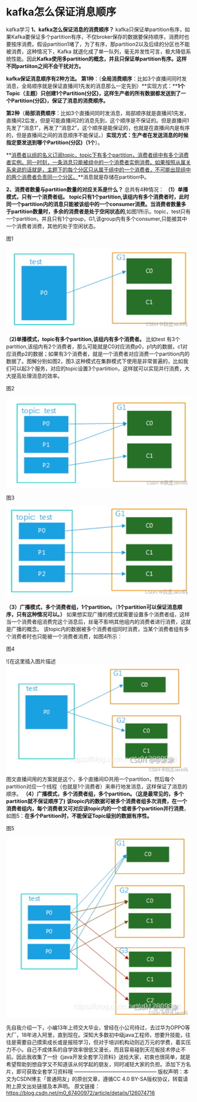 # kafka怎么保证消息顺序

kafka学习
**1、kafka怎么保证消息的消费顺序？**
kafka只保证单partition有序，如果Kafka要保证多个partition有序，不仅broker保存的数据要保持顺序，消费时也要按序消费。假设partition1堵了，为了有序，那partition2以及后续的分区也不能被消费，这种情况下，Kafka 就退化成了单一队列，毫无并发性可言，极大降低系统性能。因此**Kafka使用多partition的概念，并且只保证单partition有序。这样不同partiiton之间不会干扰对方。**

**kafka保证消息顺序有2种方法。**
**第1种**：（**全局消费顺序**：比如3个直播间同时发消息，全局顺序就是保证直播间1先发的消息那么一定先到）**实现方式：****1个Topic（主题）只创建1个Partition(分区)，这样生产者的所有数据都发送到了一个Partition(分区)，保证了消息的消费顺序。**

**第2种**（**局部消费顺序**：比如3个直播间同时发消息，局部顺序就是直播间1先发，直播间2后发，但是可能直播间2的消息先到，这个顺序是不保证的。但是直播间1先发了“消息1”，再发了“消息2”，这个顺序是能保证的，也就是在直播间内是有序的，但是直播间之间的消息顺序不能保证。）**实现方式：生产者在发送消息的时候指定要发送到哪个Partition(分区)（1个**）。

**<u>消费者以组的名义订阅topic，topic下有多个partition，消费者组中有多个消费者实例。同一时刻，一条消息只能被组中的一个消费者实例消费。如果按照从属关系来说的话就是，主题下的每个分区只从属于组中的一个消费者，不可能出现组中的两个消费者负责同一个分区。</u>**消息就是存储在partition中。

**2、消费者数量与partition数量的对应关系是什么？**
总共有4种情况：
**（1）单播模式，只有一个消费者组。**
**topic只有1个partition,该组内有多个消费者时，此时同一个partition内的消息只能被该组中的一个consumer消费。当消费者数量多于partition数量时，多余的消费者是处于空闲状态的**,如图1所示。topic，test只有一个partition，并且只有1个group，G1,该group内有多个consumer,只能被其中一个消费者消费，其他的处于空闲状态。

图1

![在这里插入图片描述](../images/kafka/05_06_01_A_01_分布式存储核心组件_kafka_基础-应用1-顺序消费_单播组播_01.png)

**（2)单播模式，topic有多个partition,该组内有多个消费者。**
比如test 有3个partition,该组内有2个消费者，那么可能就是C0对应消费p0，p1内的数据，c1对应消费p2的数据；如果有3个消费者，就是一个消费者对应消费一个partition内的数据了。图解分别如图2，图3.这种模式在集群模式下使用是非常普遍的，比如我们可以起3个服务，对应的topic设置3个partiition，这样就可以实现并行消费，大大提高处理消息的效率。

图2

![](../images/kafka/05_06_01_A_01_分布式存储核心组件_kafka_基础-应用1-顺序消费_单播组播_02.png)

图3

![](../images/kafka/05_06_01_A_01_分布式存储核心组件_kafka_基础-应用1-顺序消费_单播组播_03.png)

**（3）广播模式，多个消费者组，1个partition。**（**1个partition可以保证消息顺序，只有这种情况可以。）**
如果想实现广播的模式就需要设置多个消费者组，这样当一个消费者组消费完这个消息后，丝毫不影响其他组内的消费者进行消费，这就是广播的概念。
该topic内的数据被多个消费者组同时消费，当某个消费者组有多个消费者时也只能被一个消费者消费，如图4所示：

图4

![在这里插入图片描述![](../images/kafka/05_06_01_A_01_分布式存储核心组件_kafka_基础-应用1-顺序消费_单播组播_04.png)图文直播间用的方案就是这个，多个直播间ID共用一个partition，然后每个partition对应一个线程（也就是1个消费者）来串行地发消息，这样保证了消息的顺序。
**（4）广播模式，多个消费者组，多个partition。（这是最常见的，多个partition就不保证顺序了)**
**该topic内的数据可被多个消费者组多次消费，在一个消费者组内，每个消费者又可对应该topic内的一个或者多个partition并行消费**，如图5：**在多个Partition时，不能保证Topic级别的数据有序性。**

图5



![](../images/kafka/05_06_01_A_01_分布式存储核心组件_kafka_基础-应用1-顺序消费_单播组播_05.png)

先自我介绍一下，小编13年上师交大毕业，曾经在小公司待过，去过华为OPPO等大厂，18年进入阿里，直到现在。深知大多数初中级java工程师，想要升技能，往往是需要自己摸索成长或是报班学习，但对于培训机构动则近万元的学费，着实压力不小。自己不成体系的自学效率很低又漫长，而且容易碰到天花板技术停止不前。因此我收集了一份《java开发全套学习资料》送给大家，初衷也很简单，就是希望帮助到想自学又不知道该从何学起的朋友，同时减轻大家的负担。添加下方名片，即可获取全套学习资料哦
————————————————
版权声明：本文为CSDN博主「普通网友」的原创文章，遵循CC 4.0 BY-SA版权协议，转载请附上原文出处链接及本声明。
原文链接：https://blog.csdn.net/m0_67400972/article/details/126074716